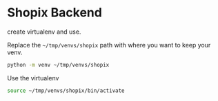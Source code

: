# Shopix Backend

create virtualenv and use.

Replace the `~/tmp/venvs/shopix` path with where you want to keep your venv.

```sh
python -m venv ~/tmp/venvs/shopix
```

Use the virtualenv

```sh
source ~/tmp/venvs/shopix/bin/activate
```

